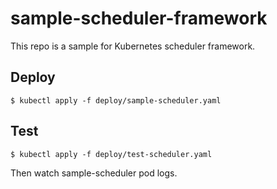 # sample-scheduler-framework

This repo is a sample for Kubernetes scheduler framework.

## Deploy

```shell
$ kubectl apply -f deploy/sample-scheduler.yaml
```

## Test
```shell
$ kubectl apply -f deploy/test-scheduler.yaml
```

Then watch sample-scheduler pod logs.
